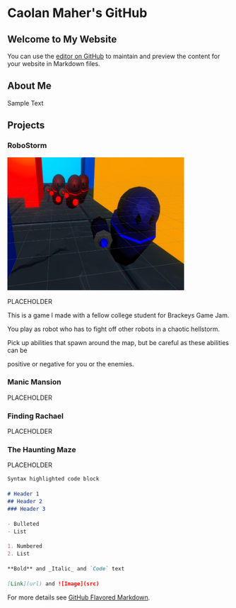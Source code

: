 # Caolan Maher's GitHub

<link href="style.css" rel="stylesheet">

## Welcome to My Website

You can use the [editor on GitHub](https://github.com/CaolanMaher/Website/edit/gh-pages/index.md) to maintain and preview the content for your website in Markdown files.

## About Me

<p class="red"> Sample Text </p>

## Projects

### RoboStorm
<img class="float_right" src="images/RoboStorm.png" alt="RoboStorm" width = "400" height = "300" />
<p>PLACEHOLDER</p>
<p>This is a game I made with a fellow college student for Brackeys Game Jam.</p>
<p>You play as robot who has to fight off other robots in a chaotic hellstorm.</p>
<p>Pick up abilities that spawn around the map, but be careful as these abilities can be</p>
<p>positive or negative for you or the enemies.</p>

### Manic Mansion
PLACEHOLDER

### Finding Rachael
PLACEHOLDER

### The Haunting Maze
PLACEHOLDER

```markdown
Syntax highlighted code block

# Header 1
## Header 2
### Header 3

- Bulleted
- List

1. Numbered
2. List

**Bold** and _Italic_ and `Code` text

[Link](url) and ![Image](src)
```

For more details see [GitHub Flavored Markdown](https://guides.github.com/features/mastering-markdown/).
